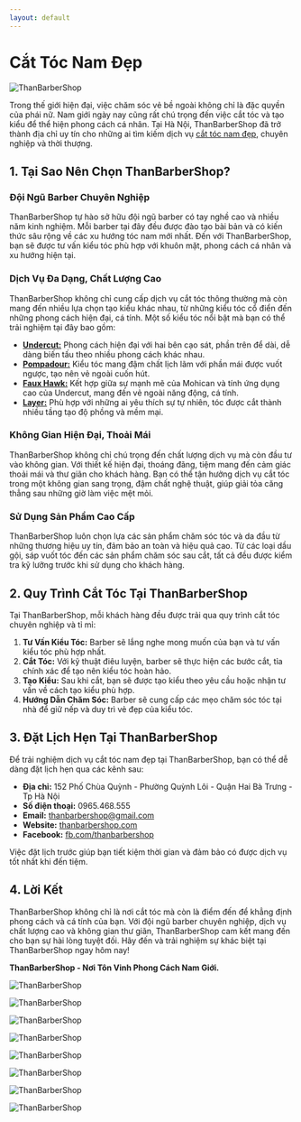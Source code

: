 ```yaml
---
layout: default
---
```



# Cắt Tóc Nam Đẹp

![ThanBarberShop](images/than-barber-shop.jpg)


Trong thế giới hiện đại, việc chăm sóc vẻ bề ngoài không chỉ là đặc quyền của phái nữ. Nam giới ngày nay cũng rất chú trọng đến việc cắt tóc và tạo kiểu để thể hiện phong cách cá nhân. Tại Hà Nội, ThanBarberShop đã trở thành địa chỉ uy tín cho những ai tìm kiếm dịch vụ [cắt tóc nam đẹp](https://thanbarbershop.com/dichvu/cat-toc-nam), chuyên nghiệp và thời thượng.

## 1. Tại Sao Nên Chọn ThanBarberShop?

### **Đội Ngũ Barber Chuyên Nghiệp**

ThanBarberShop tự hào sở hữu đội ngũ barber có tay nghề cao và nhiều năm kinh nghiệm. Mỗi barber tại đây đều được đào tạo bài bản và có kiến thức sâu rộng về các xu hướng tóc nam mới nhất. Đến với ThanBarberShop, bạn sẽ được tư vấn kiểu tóc phù hợp với khuôn mặt, phong cách cá nhân và xu hướng hiện tại.

### **Dịch Vụ Đa Dạng, Chất Lượng Cao**

ThanBarberShop không chỉ cung cấp dịch vụ cắt tóc thông thường mà còn mang đến nhiều lựa chọn tạo kiểu khác nhau, từ những kiểu tóc cổ điển đến những phong cách hiện đại, cá tính. Một số kiểu tóc nổi bật mà bạn có thể trải nghiệm tại đây bao gồm:

- [**Undercut:**](https://thanbarbershop.com/kieutoc/kieu-toc-undercut) Phong cách hiện đại với hai bên cạo sát, phần trên để dài, dễ dàng biến tấu theo nhiều phong cách khác nhau.
- [**Pompadour:**](https://thanbarbershop.com/kieutoc/kieu-toc-pompadour) Kiểu tóc mang đậm chất lịch lãm với phần mái được vuốt ngược, tạo nên vẻ ngoài cuốn hút.
- [**Faux Hawk:**](https://thanbarbershop.com/kieutoc/kieu-toc-faux-hawk)  Kết hợp giữa sự mạnh mẽ của Mohican và tính ứng dụng cao của Undercut, mang đến vẻ ngoài năng động, cá tính.
- [**Layer:**](https://thanbarbershop.com/kieutoc/kieu-toc-layer) Phù hợp với những ai yêu thích sự tự nhiên, tóc được cắt thành nhiều tầng tạo độ phồng và mềm mại.

### **Không Gian Hiện Đại, Thoải Mái**

ThanBarberShop không chỉ chú trọng đến chất lượng dịch vụ mà còn đầu tư vào không gian. Với thiết kế hiện đại, thoáng đãng, tiệm mang đến cảm giác thoải mái và thư giãn cho khách hàng. Bạn có thể tận hưởng dịch vụ cắt tóc trong một không gian sang trọng, đậm chất nghệ thuật, giúp giải tỏa căng thẳng sau những giờ làm việc mệt mỏi.

### **Sử Dụng Sản Phẩm Cao Cấp**

ThanBarberShop luôn chọn lựa các sản phẩm chăm sóc tóc và da đầu từ những thương hiệu uy tín, đảm bảo an toàn và hiệu quả cao. Từ các loại dầu gội, sáp vuốt tóc đến các sản phẩm chăm sóc sau cắt, tất cả đều được kiểm tra kỹ lưỡng trước khi sử dụng cho khách hàng.

## 2. Quy Trình Cắt Tóc Tại ThanBarberShop

Tại ThanBarberShop, mỗi khách hàng đều được trải qua quy trình cắt tóc chuyên nghiệp và tỉ mỉ:

1. **Tư Vấn Kiểu Tóc:** Barber sẽ lắng nghe mong muốn của bạn và tư vấn kiểu tóc phù hợp nhất.
2. **Cắt Tóc:** Với kỹ thuật điêu luyện, barber sẽ thực hiện các bước cắt, tỉa chính xác để tạo nên kiểu tóc hoàn hảo.
3. **Tạo Kiểu:** Sau khi cắt, bạn sẽ được tạo kiểu theo yêu cầu hoặc nhận tư vấn về cách tạo kiểu phù hợp.
4. **Hướng Dẫn Chăm Sóc:** Barber sẽ cung cấp các mẹo chăm sóc tóc tại nhà để giữ nếp và duy trì vẻ đẹp của kiểu tóc.

## 3. Đặt Lịch Hẹn Tại ThanBarberShop

Để trải nghiệm dịch vụ cắt tóc nam đẹp tại ThanBarberShop, bạn có thể dễ dàng đặt lịch hẹn qua các kênh sau:

- **Địa chỉ:** 152 Phố Chùa Quỳnh - Phường Quỳnh Lôi - Quận Hai Bà Trưng - Tp Hà Nội
- **Số điện thoại:** 0965.468.555
- **Email:** thanbarbershop@gmail.com
- **Website:** [thanbarbershop.com](https://thanbarbershop.com)
- **Facebook:** [fb.com/thanbarbershop](https://facebook.com/thanbarbershop)

Việc đặt lịch trước giúp bạn tiết kiệm thời gian và đảm bảo có được dịch vụ tốt nhất khi đến tiệm.

## 4. Lời Kết

ThanBarberShop không chỉ là nơi cắt tóc mà còn là điểm đến để khẳng định phong cách và cá tính của bạn. Với đội ngũ barber chuyên nghiệp, dịch vụ chất lượng cao và không gian thư giãn, ThanBarberShop cam kết mang đến cho bạn sự hài lòng tuyệt đối. Hãy đến và trải nghiệm sự khác biệt tại ThanBarberShop ngay hôm nay!

**ThanBarberShop - Nơi Tôn Vinh Phong Cách Nam Giới.**





![ThanBarberShop](images/toc-nam-dep-1.jpg)

![ThanBarberShop](images/toc-nam-dep-2.jpg)

![ThanBarberShop](images/toc-nam-dep-33.jpg)

![ThanBarberShop](images/toc-nam-dep-34.jpg)

![ThanBarberShop](images/toc-nam-dep-37.jpg)

![ThanBarberShop](images/toc-nam-dep-38.jpg)

![ThanBarberShop](images/toc-nam-dep-39.jpg)

![ThanBarberShop](images/toc-nam-dep-40.jpg)
